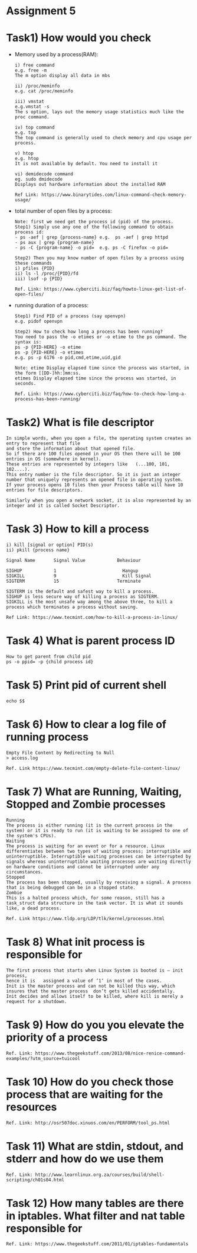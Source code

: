 # Assignment 5

# Task1) How would you check

* Memory used by a process(RAM):
  ```
  i) free command
  e.g. free -m 
  The m option display all data in mbs

  ii) /proc/meminfo
  e.g. cat /proc/meminfo
  
  iii) vmstat
  e.g.vmstat -s
  The s option, lays out the memory usage statistics much like the proc command.
 
  iv) top command
  e.g. top
  The top command is generally used to check memory and cpu usage per process.
  
  v) htop
  e.g. htop
  It is not available by default. You need to install it
  
  vi) demidecode command
  eg. sudo dmidecode 
  Displays out hardware information about the installed RAM

  Ref Link: https://www.binarytides.com/linux-command-check-memory-usage/
  ```
  
* total number of open files by a process:
  ```
  Note: first we need get the process id (pid) of the process.
  Step1) Simply use any one of the following command to obtain process id:
  - ps -aef | grep {process-name} e.g.  ps -aef | grep httpd
  - ps aux | grep {program-name} 
  - ps -C {program-name} -o pid=  e.g. ps -C firefox -o pid=
  
  Step2) Then you may know number of open files by a process using these commands
  i) pfiles {PID}
  ii) ls -l /proc/{PID}/fd
  iii) lsof -p {PID}
  
  Ref. Link: https://www.cyberciti.biz/faq/howto-linux-get-list-of-open-files/
  ```
* running duration of a process:
  ```
  Step1) Find PID of a process (say openvpn)
  e.g. pidof openvpn
  
  Step2) How to check how long a process has been running?
  You need to pass the -o etimes or -o etime to the ps command. The syntax is:
  ps -p {PID-HERE} -o etime
  ps -p {PID-HERE} -o etimes
  e.g. ps -p 6176 -o pid,cmd,etime,uid,gid

  Note: etime Display elapsed time since the process was started, in the form [[DD-]hh:]mm:ss.
  etimes Display elapsed time since the process was started, in seconds.

  Ref. Link: https://www.cyberciti.biz/faq/how-to-check-how-long-a-process-has-been-running/
  ```
# Task2) What is file descriptor
  ```
  In simple words, when you open a file, the operating system creates an entry to represent that file 
  and store the information about that opened file. 
  So if there are 100 files opened in your OS then there will be 100 entries in OS (somewhere in kernel). 
  These entries are represented by integers like   (...100, 101, 102....). 
  This entry number is the file descriptor. So it is just an integer number that uniquely represents an opened file in operating system. 
  If your process opens 10 files then your Process table will have 10 entries for file descriptors.

  Similarly when you open a network socket, it is also represented by an integer and it is called Socket Descriptor.
   ```
# Task 3) How to kill a process
  ```
  i) kill [signal or option] PID(s)
  ii) pkill {process name}

  Signal Name		Signal Value			Behaviour

  SIGHUP	     	1				          Hangup
  SIGKILL		    9				          Kill Signal
  SIGTERM		    15				        Terminate
  
  SIGTERM is the default and safest way to kill a process. 
  SIGHUP is less secure way of killing a process as SIGTERM. 
  SIGKILL is the most unsafe way among the above three, to kill a process which terminates a process without saving.
  
  Ref Link: https://www.tecmint.com/how-to-kill-a-process-in-linux/
  ```
# Task 4) What is parent process ID
  ```
  How to get parent from child pid
  ps -o ppid= -p {child process id}
  ```
# Task 5) Print pid of current shell
  ```
  echo $$
  ```
# Task 6) How to clear a log file of running process
  ```
  Empty File Content by Redirecting to Null
  > access.log
  
  Ref. Link https://www.tecmint.com/empty-delete-file-content-linux/
  ```
# Task 7) What are Running, Waiting, Stopped and Zombie processes
  ```
  Running
The process is either running (it is the current process in the system) or it is ready to run (it is waiting to be assigned to one of the system's CPUs).
Waiting
The process is waiting for an event or for a resource. Linux differentiates between two types of waiting process; interruptible and uninterruptible. Interruptible waiting processes can be interrupted by signals whereas uninterruptible waiting processes are waiting directly on hardware conditions and cannot be interrupted under any circumstances.
Stopped
The process has been stopped, usually by receiving a signal. A process that is being debugged can be in a stopped state.
Zombie
This is a halted process which, for some reason, still has a task_struct data structure in the task vector. It is what it sounds like, a dead process.
  
  Ref. Link https://www.tldp.org/LDP/tlk/kernel/processes.html
  ```
 # Task 8) What init process is responsible for
  ```
 The first process that starts when Linux System is booted is – init process, 
  hence it is   assigned a value of ‘1‘ in most of the cases.
  Init is the master process and can not be killed this way, which insures that the master process  don’t gets killed accidentally. 
  Init decides and allows itself to be killed, where kill is merely a  request for a shutdown.
  ```
  # Task 9) How do you you elevate the priority of a process
  ```
 Ref. Link: https://www.thegeekstuff.com/2013/08/nice-renice-command-examples/?utm_source=tuicool
  ```
   # Task 10) How do you check those process that are waiting for the resources
  ```
 Ref. Link: http://osr507doc.xinuos.com/en/PERFORM/tool_ps.html
  ```
   # Task 11) What are stdin, stdout, and stderr and how do we use them
  ```
 Ref. Link: http://www.learnlinux.org.za/courses/build/shell-scripting/ch01s04.html
  ```
   # Task 12) How many tables are there in iptables. What filter and nat table responsible for
  ```
 Ref. Link: https://www.thegeekstuff.com/2011/01/iptables-fundamentals
  ```
  
 
